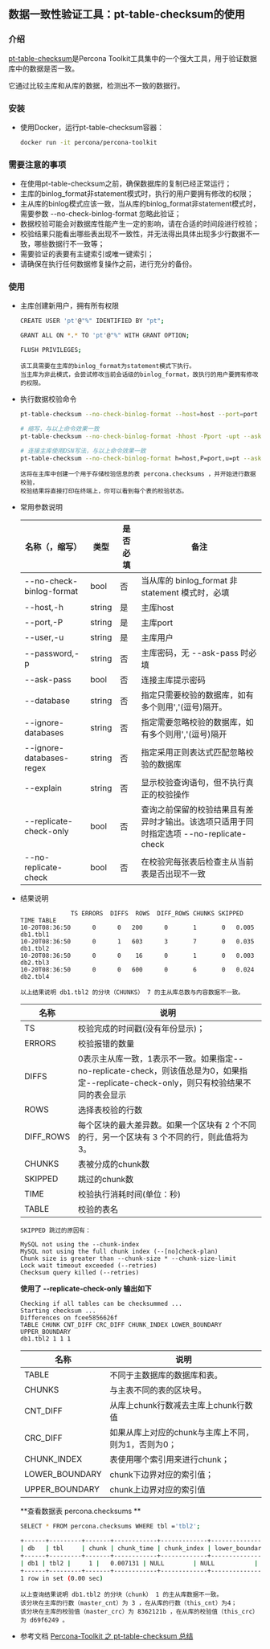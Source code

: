 ## 数据一致性验证工具：pt-table-checksum的使用

### 介绍

[pt-table-checksum](https://docs.percona.com/percona-toolkit/pt-table-checksum.html)是Percona Toolkit工具集中的一个强大工具，用于验证数据库中的数据是否一致。

它通过比较主库和从库的数据，检测出不一致的数据行。

### 安装

+ 使用Docker，运行pt-table-checksum容器：
   ```bash   
   docker run -it percona/percona-toolkit
   ```

### 需要注意的事项

- 在使用pt-table-checksum之前，确保数据库的复制已经正常运行；
- 主库的binlog_format非statement模式时，执行的用户要拥有修改的权限；
- 主从库的binlog模式应该一致，当从库的binlog_format非statement模式时，需要参数 --no-check-binlog-format 忽略此验证；
- 数据校验可能会对数据库性能产生一定的影响，请在合适的时间段进行校验；
- 校验结果只能看出哪些表出现不一致性，并无法得出具体出现多少行数据不一致，哪些数据行不一致等；
- 需要验证的表要有主键索引或唯一键索引；
- 请确保在执行任何数据修复操作之前，进行充分的备份。

### 使用

+ 主库创建新用户，拥有所有权限

  ```bash
  CREATE USER 'pt'@"%" IDENTIFIED BY "pt";
  
  GRANT ALL ON *.* TO 'pt'@"%" WITH GRANT OPTION;
  
  FLUSH PRIVILEGES;
  ```
  ```text
  该工具需要在主库的binlog_format为statement模式下执行。
  当主库为非此模式，会尝试修改当前会话级的binlog_format，故执行的用户要拥有修改的权限。
  ```

+ 执行数据校验命令
  ```bash
  pt-table-checksum --no-check-binlog-format --host=host --port=port --user=pt --ask-pass 

  # 缩写，与以上命令效果一致
  pt-table-checksum --no-check-binlog-format -hhost -Pport -upt --ask-pass 
  
  # 连接主库使用DSN写法，与以上命令效果一致
  pt-table-checksum --no-check-binlog-format h=host,P=port,u=pt --ask-pass 
  ```
  ```text
  这将在主库中创建一个用于存储校验信息的表 percona.checksums ，并开始进行数据校验，
  校验结果将直接打印在终端上，你可以看到每个表的校验状态。
  ```

+ 常用参数说明
  
  | 名称（，缩写）                  | 类型     | 是否必填 | 备注                                |
  |--------|------|-----------------------------------| ---- |
  | --no-check-binlog-format | bool   | 否    | 当从库的 binlog_format 非 statement 模式时，必填 |
  | --host,-h                  | string | 是    | 主库host                            |
  | --port,-P                   | string | 是    | 主库port                            |
  | --user,-u                   | string | 是    | 主库用户                              |
  | --password,-p               | string | 否    | 主库密码，无 --ask-pass 时必填                              |
  | --ask-pass               | bool   | 否    | 连接主库提示密码                          |
  | --database               | string   | 否    | 指定只需要校验的数据库，如有多个则用','(逗号)隔开。                          |
  | --ignore-databases       | string   | 否    | 指定需要忽略校验的数据库，如有多个则用','(逗号)隔开                          |
  | --ignore-databases-regex | string   | 否    | 指定采用正则表达式匹配忽略校验的数据库                          |
  | --explain                | string   | 否    | 显示校验查询语句，但不执行真正的校验操作                          |
  | --replicate-check-only   | bool   | 否    | 查询之前保留的校验结果且有差异时才输出。该选项只适用于同时指定选项 --no-replicate-check                         |
  | --no-replicate-check     | bool   | 否    | 在校验完每张表后检查主从当前表是否出现不一致                        |


+ 结果说明
  ```shell
                TS ERRORS  DIFFS  ROWS  DIFF_ROWS CHUNKS SKIPPED    TIME TABLE
  10-20T08:36:50      0      0   200      0       1       0   0.005 db1.tbl1
  10-20T08:36:50      0      1   603      3       7       0   0.035 db1.tbl2
  10-20T08:36:50      0      0    16      0       1       0   0.003 db2.tbl3
  10-20T08:36:50      0      0   600      0       6       0   0.024 db2.tbl4
  ```
  ```text
  以上结果说明 db1.tbl2 的分块（CHUNKS） 7 的主从库总数与内容数据不一致。
  ```  
  
  | 名称         | 说明                                                                                         |
  |--------------------------------------------------------------------------------------------| ---- |
  | TS        | 校验完成的时间戳(没有年份显示)；                                                                          |
  | ERRORS    | 校验报错的数量                                                                                    |
  | DIFFS     | 0表示主从库一致，1表示不一致。如果指定--no-replicate-check，则该值总是为0，如果指定--replicate-check-only，则只有校验结果不同的表会显示 |
  | ROWS      | 选择表校验的行数                                                                                   |
  | DIFF_ROWS | 每个区块的最大差异数。如果一个区块有 2 个不同的行，另一个区块有 3 个不同的行，则此值将为 3。                                         |
  | CHUNKS    | 表被分成的chunk数                                                                                |
  | SKIPPED   | 跳过的chunk数                                                                                  |
  | TIME      | 校验执行消耗时间(单位：秒)                                                                             |
  | TABLE     | 校验的表名                                                                                      |

  ```text
  SKIPPED 跳过的原因有：
  
  MySQL not using the --chunk-index
  MySQL not using the full chunk index (--[no]check-plan)
  Chunk size is greater than --chunk-size * --chunk-size-limit
  Lock wait timeout exceeded (--retries)
  Checksum query killed (--retries)
  ```
  
  **使用了 --replicate-check-only 输出如下**
  ```shell
  Checking if all tables can be checksummed ...
  Starting checksum ...
  Differences on fcee5856626f
  TABLE CHUNK CNT_DIFF CRC_DIFF CHUNK_INDEX LOWER_BOUNDARY UPPER_BOUNDARY
  db1.tbl2 1 1 1
  ```
  | 名称         | 说明                                                                                         |
  |--------------------------------------------------------------------------------------------| ---- |
  | TABLE        | 不同于主数据库的数据库和表。                                                                    |
  | CHUNKS    | 与主表不同的表的区块号。                                                                          |
  | CNT_DIFF    | 从库上chunk行数减去主库上chunk行数值                                                                              |
  | CRC_DIFF     | 如果从库上对应的chunk与主库上不同，则为1，否则为0； |
  | CHUNK_INDEX      | 表使用哪个索引用来进行chunk；                                                                                  |
  | LOWER_BOUNDARY | chunk下边界对应的索引值；                                       |
  | UPPER_BOUNDARY   | chunk上边界对应的索引值                                                                                |


  **查看数据表 percona.checksums **
  ```bash
  SELECT * FROM percona.checksums WHERE tbl ='tbl2';
  
  +------+---------+-------+------------+-------------+----------------+----------------+----------+----------+------------+------------+---------------------+
  | db   | tbl     | chunk | chunk_time | chunk_index | lower_boundary | upper_boundary | this_crc | this_cnt | master_crc | master_cnt | ts                  |
  +------+---------+-------+------------+-------------+----------------+----------------+----------+----------+------------+------------+---------------------+
  | db1 | tbl2 |     1 |   0.007131 | NULL        | NULL           | NULL           | d69f6249 |        4 | 8362121b   |          3 | 2023-10-20 10:23:37 |
  +------+---------+-------+------------+-------------+----------------+----------------+----------+----------+------------+------------+---------------------+
  1 row in set (0.00 sec)  
  ```
  ```text
  以上查询结果说明 db1.tbl2 的分块（chunk） 1 的主从库数据不一致。
  该分块在主库的行数（master_cnt）为 3 ，在从库的行数（this_cnt）为4；
  该分块在主库的校验值（master_crc）为 8362121b ，在从库的校验值（this_crc）为 d69f6249 。
  ```

+ 参考文档
  [Percona-Toolkit 之 pt-table-checksum 总结](https://www.cnblogs.com/dbabd/p/10653408.html)
  

  






